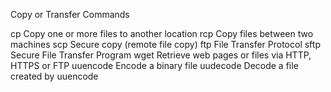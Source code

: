 Copy or Transfer Commands

cp Copy one or more files to another location
rcp Copy files between two machines
scp Secure copy (remote file copy)
ftp File Transfer Protocol
sftp Secure File Transfer Program
wget Retrieve web pages or files via HTTP, HTTPS or FTP
uuencode Encode a binary file
uudecode Decode a file created by uuencode
